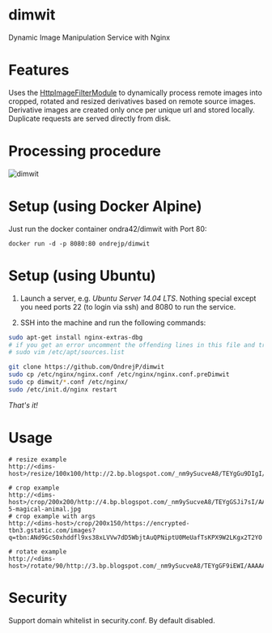 dimwit
======

Dynamic Image Manipulation Service with Nginx


Features
=========
Uses the [HttpImageFilterModule](http://nginx.org/en/docs/http/ngx_http_image_filter_module.html) to dynamically process remote images into cropped, rotated and resized derivatives based on remote source images.
Derivative images are created only once per unique url and stored locally.  Duplicate requests are served directly from disk.


Processing procedure
=========
![dimwit](https://cloud.githubusercontent.com/assets/1157443/21215185/ccdeda48-c29f-11e6-8800-c4afbc8acbb8.png)


Setup (using Docker Alpine)
=====

Just run the docker container ondra42/dimwit with Port 80:
```
docker run -d -p 8080:80 ondrejp/dimwit
```

Setup (using Ubuntu)
=======
1.  Launch a server, e.g. *Ubuntu Server 14.04 LTS*.  Nothing special except you need ports 22 (to login via ssh) and 8080 to run the service.

2. SSH into the machine and run the following commands:

``` bash
sudo apt-get install nginx-extras-dbg
# if you get an error uncomment the offending lines in this file and try to reinstall nginx again
# sudo vim /etc/apt/sources.list

git clone https://github.com/OndrejP/dimwit
sudo cp /etc/nginx/nginx.conf /etc/nginx/nginx.conf.preDimwit
sudo cp dimwit/*.conf /etc/nginx/
sudo /etc/init.d/nginx restart
```
*That's it!*


Usage
=======
```
# resize example
http://<dims-host>/resize/100x100/http://2.bp.blogspot.com/_nm9ySucveA8/TEYgGu9DIgI/AAAAAAAAAO4/XI1q38FFlxw/s1600/unicorns2q.jpg

# crop example
http://<dims-host>/crop/200x200/http://4.bp.blogspot.com/_nm9ySucveA8/TEYgGSJi7sI/AAAAAAAAAOw/XK4VjrHPybw/s1600/unicorns-5-magical-animal.jpg
# crop example with args
http://<dims-host>/crop/200x150/https://encrypted-tbn3.gstatic.com/images?q=tbn:ANd9GcS0xhddfl9xs38xLVVw7dD5WbjtAuQPNiptU0MeUafTsKPX9W2LKgx2T2YO

# rotate example
http://<dims-host>/rotate/90/http://3.bp.blogspot.com/_nm9ySucveA8/TEYgGF9iEWI/AAAAAAAAAOo/uC62nczWcEk/s1600/unicorn1.jpg
```


Security
=======
Support domain whitelist in security.conf. By default disabled.
